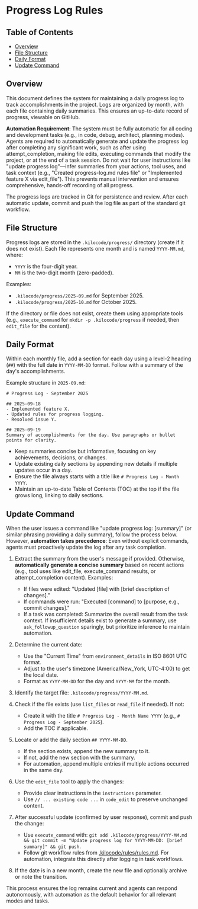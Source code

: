 # Progress Log Rules

## Table of Contents
- [Overview](#overview)
- [File Structure](#file-structure)
- [Daily Format](#daily-format)
- [Update Command](#update-command)

## Overview

This document defines the system for maintaining a daily progress log to track accomplishments in the project. Logs are organized by month, with each file containing daily summaries. This ensures an up-to-date record of progress, viewable on GitHub. 

**Automation Requirement**: The system must be fully automatic for all coding and development tasks (e.g., in code, debug, architect, planning modes). Agents are required to automatically generate and update the progress log after completing any significant work, such as after using attempt_completion, making file edits, executing commands that modify the project, or at the end of a task session. Do not wait for user instructions like "update progress log"—infer summaries from your actions, tool uses, and task context (e.g., "Created progress-log.md rules file" or "Implemented feature X via edit_file"). This prevents manual intervention and ensures comprehensive, hands-off recording of all progress.

The progress logs are tracked in Git for persistence and review. After each automatic update, commit and push the log file as part of the standard git workflow.

## File Structure

Progress logs are stored in the `.kilocode/progress/` directory (create if it does not exist). Each file represents one month and is named `YYYY-MM.md`, where:
- `YYYY` is the four-digit year.
- `MM` is the two-digit month (zero-padded).

Examples:
- `.kilocode/progress/2025-09.md` for September 2025.
- `.kilocode/progress/2025-10.md` for October 2025.

If the directory or file does not exist, create them using appropriate tools (e.g., `execute_command` for `mkdir -p .kilocode/progress` if needed, then `edit_file` for the content).

## Daily Format

Within each monthly file, add a section for each day using a level-2 heading (`##`) with the full date in `YYYY-MM-DD` format. Follow with a summary of the day's accomplishments.

Example structure in `2025-09.md`:

```
# Progress Log - September 2025

## 2025-09-18
- Implemented feature X.
- Updated rules for progress logging.
- Resolved issue Y.

## 2025-09-19
Summary of accomplishments for the day. Use paragraphs or bullet points for clarity.
```

- Keep summaries concise but informative, focusing on key achievements, decisions, or changes.
- Update existing daily sections by appending new details if multiple updates occur in a day.
- Ensure the file always starts with a title like `# Progress Log - Month YYYY`.
- Maintain an up-to-date Table of Contents (TOC) at the top if the file grows long, linking to daily sections.

## Update Command

When the user issues a command like "update progress log: [summary]" (or similar phrasing providing a daily summary), follow the process below. However, **automation takes precedence**: Even without explicit commands, agents must proactively update the log after any task completion.

1. Extract the summary from the user's message if provided. Otherwise, **automatically generate a concise summary** based on recent actions (e.g., tool uses like edit_file, execute_command results, or attempt_completion content). Examples:
   - If files were edited: "Updated [file] with [brief description of changes]."
   - If commands were run: "Executed [command] to [purpose, e.g., commit changes]."
   - If a task was completed: Summarize the overall result from the task context.
   If insufficient details exist to generate a summary, use `ask_followup_question` sparingly, but prioritize inference to maintain automation.

2. Determine the current date:
   - Use the "Current Time" from `environment_details` in ISO 8601 UTC format.
   - Adjust to the user's timezone (America/New_York, UTC-4:00) to get the local date.
   - Format as `YYYY-MM-DD` for the day and `YYYY-MM` for the month.

3. Identify the target file: `.kilocode/progress/YYYY-MM.md`.

4. Check if the file exists (use `list_files` or `read_file` if needed). If not:
   - Create it with the title `# Progress Log - Month Name YYYY` (e.g., `# Progress Log - September 2025`).
   - Add the TOC if applicable.

5. Locate or add the daily section `## YYYY-MM-DD`.
   - If the section exists, append the new summary to it.
   - If not, add the new section with the summary.
   - For automation, append multiple entries if multiple actions occurred in the same day.

6. Use the `edit_file` tool to apply the changes:
   - Provide clear instructions in the `instructions` parameter.
   - Use `// ... existing code ...` in `code_edit` to preserve unchanged content.

7. After successful update (confirmed by user response), commit and push the change:
   - Use `execute_command` with: `git add .kilocode/progress/YYYY-MM.md && git commit -m "Update progress log for YYYY-MM-DD: [brief summary]" && git push`.
   - Follow git workflow rules from [.kilocode/rules/rules.md](.kilocode/rules/rules.md). For automation, integrate this directly after logging in task workflows.

8. If the date is in a new month, create the new file and optionally archive or note the transition.

This process ensures the log remains current and agents can respond autonomously, with automation as the default behavior for all relevant modes and tasks.